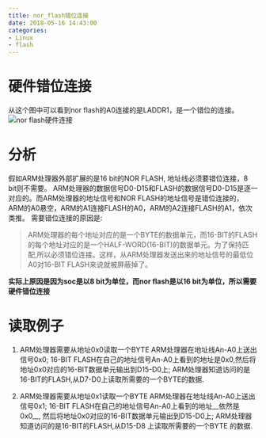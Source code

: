 ```yaml
---
title: nor_flash错位连接
date: 2018-05-16 14:43:00
categories:
- Linux
- flash
---
```


# 硬件错位连接
从这个图中可以看到nor flash的A0连接的是LADDR1，是一个错位的连接。
![nor flash硬件连接](nor_flash.png)
<!--more-->
# 分析
假如ARM处理器外部扩展的是16 bit的NOR FLASH, 地址线必须要错位连接，8 bit则不需要。
ARM处理器的数据信号D0-D15和FLASH的数据信号D0-D15是逐一对应的。而ARM处理器的地址信号和NOR FLASH的地址信号是错位连接的，ARM的A0悬空，ARM的A1连接FLASH的A0，ARM的A2连接FLASH的A1，依次类推。
需要错位连接的原因是:
> ARM处理器的每个地址对应的是一个BYTE的数据单元，而16-BIT的FLASH的每个地址对应的是一个HALF-WORD(16-BIT)的数据单元。为了保持匹配,所以必须错位连接。这样，从ARM处理器发送出来的地址信号的最低位A0对16-BIT FLASH来说就被屏蔽掉了。

**实际上原因是因为soc是以8 bit为单位，而nor flash是以16 bit为单位，所以需要硬件错位连接**

# 读取例子
1. ARM处理器需要从地址0x0读取一个BYTE
	ARM处理器在地址线An-A0上送出信号0x0;
	16-BIT FLASH在自己的地址信号An-A0上看到的地址是0x0,然后将地址0x0对应的16-BIT数据单元输出到D15-D0上;
	ARM处理器知道访问的是16-BIT的FLASH,从D7-D0上读取所需要的一个BYTE的数据.

2. ARM处理器需要从地址0x1读取一个BYTE
	ARM处理器在地址线An-A0上送出信号0x1;
	16-BIT FLASH在自己的地址信号An-A0上看到的地址__依然是0x0__, 然后将地址0x0对应的16-BIT数据单元输出到D15-D0上;
	ARM处理器知道访问的是16-BIT的FLASH,从D15-D8 上读取所需要的一个BYTE 的数据.
